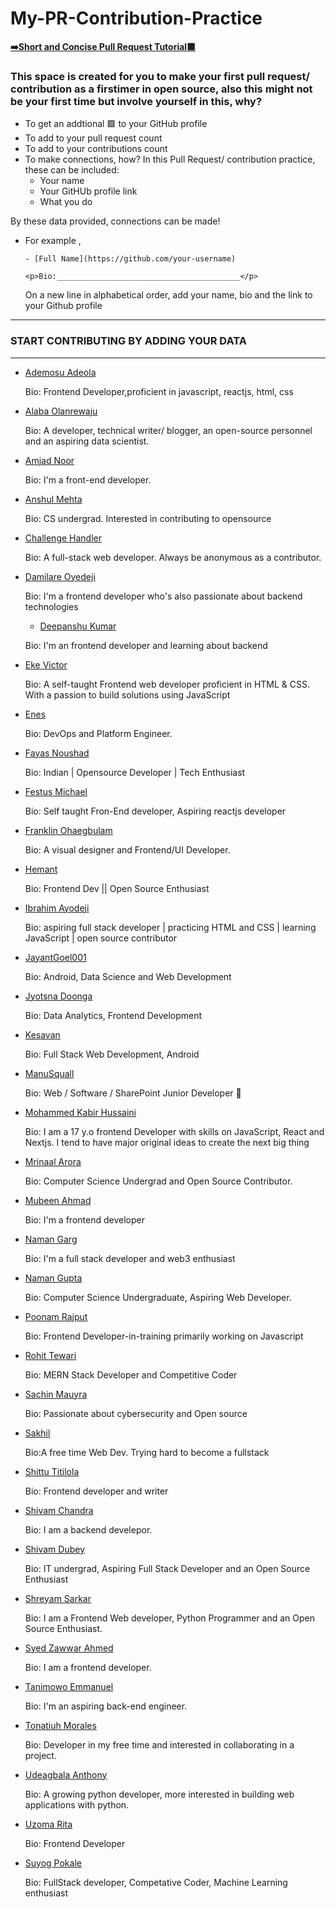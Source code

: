 # My-PR-Contribution-Practice

[**➡️Short and Concise Pull Request Tutorial🟩**](https://github.com/chryz-hub/opensource-4-everyone#simple-guide-to-making-a-pull-request-or-contribution)

### This space is created for you to make your first pull request/ contribution as a firstimer in open source, also this might not be your first time but involve yourself in this, why?

- To get an addtional 🟩 to your GitHub profile
- To add to your pull request count
- To add to your contributions count
- To make connections, how?
  In this Pull Request/ contribution practice, these can be included:
  - Your name
  - Your GitHUb profile link
  - What you do

By these data provided, connections can be made!

- For example ,

  `- [Full Name](https://github.com/your-username)`

  `<p>Bio:_________________________________________</p>`

  On a new line in alphabetical order, add your name, bio and the link to your Github profile

---

### START CONTRIBUTING BY ADDING YOUR DATA

---

- [Ademosu Adeola](https://github.com/Adecodess)
  <p>Bio: Frontend Developer,proficient in javascript, reactjs, html, css  </p>

- [Alaba Olanrewaju](https://github.com/chryzcodez)
  <p>Bio: A developer, technical writer/ blogger, an open-source personnel and an aspiring data scientist. </p>

- [Amjad Noor](https://github.com/AmjadNoor)
  <p>Bio: I'm a front-end developer. </p>

- [Anshul Mehta](https://github.com/Anshul7sp1)
  <p>Bio: CS undergrad. Interested in contributing to opensource</p>
  
- [Challenge Handler](https://github.com/challengehandler)
  <p>Bio: A full-stack web developer. Always be anonymous as a contributor.</p>

- [Damilare Oyedeji](https://github.com/fuglydami)
  <p>Bio: I'm a frontend developer who's also passionate about backend technologies </p>

  - [Deepanshu Kumar](https://github.com/deepanshu1334)
  <p>Bio: I'm an  frontend developer and learning about backend </p>

- [Eke Victor](https://github.com/Evavic44)
  <p>Bio: A self-taught Frontend web developer proficient in HTML & CSS. With a passion to build solutions using JavaScript</p>

- [Enes](https://github.com/devenes)
  <p>Bio: DevOps and Platform Engineer. </p>
- [Fayas Noushad](https://github.com/FayasNoushad)
  <p>Bio: Indian | Opensource Developer | Tech Enthusiast</p>
- [Festus Michael](https://github.com/MichaelFestus)
  <p>Bio: Self taught Fron-End developer, Aspiring reactjs developer</p>

- [Franklin Ohaegbulam](https://github.com/frankiefab100)
  <p>Bio: A visual designer and Frontend/UI Developer. </p>
- [Hemant](https://github.com/hemantwasthere)
  <p>Bio: Frontend Dev || Open Source Enthusiast </p>

- [Ibrahim Ayodeji](https://github.com/hackEibrahim)
  <p>Bio: aspiring full stack developer | practicing HTML and CSS | learning JavaScript | open source contributor </p>

- [JayantGoel001](https://github.com/JayantGoel001)
  <p>Bio: Android, Data Science and Web Development</p>
- [Jyotsna Doonga](https://github.com/jyotsnad246)
  <p>Bio: Data Analytics, Frontend Development</p>

- [Kesavan](https://github.com/kesavan-hex)
  <p>Bio: Full Stack Web Development, Android</p>
- [ManuSquall](https://github.com/ManuSquall)
  <p>Bio: Web / Software / SharePoint Junior Developer 🙂 </p>
- [Mohammed Kabir Hussaini](https://github.com/lekandev)
  <p>Bio: I am a 17 y.o frontend Developer with skills on JavaScript, React and Nextjs. I tend to have major original ideas to create the next big thing</p>
- [Mrinaal Arora](https://github.com/aroramrinaal)
  <p>Bio: Computer Science Undergrad and Open Source Contributor.</p>

- [Mubeen Ahmad](https://github.com/MubeenAhmad571)
  <p>Bio: I'm a frontend developer</p>

- [Naman Garg](https://github.com/naman-ng)
  <p>Bio: I'm a full stack developer and web3 enthusiast</p>
- [Naman Gupta](https://github.com/namangupta1399)
  <p>Bio: Computer Science Undergraduate, Aspiring Web Developer.</p>

- [Poonam Rajput](https://github.com/Poonam-raj)
  <p>Bio: Frontend Developer-in-training primarily working on Javascript </p>

- [Rohit Tewari](https://github.com/rtewari056)
  <p>Bio: MERN Stack Developer and Competitive Coder</p>

- [Sachin Mauyra](https://github.com/slayer321)
  <p>Bio: Passionate about cybersecurity and Open source </p>

- [Sakhil](https://github.com/Sakhil2014)
  <p>Bio:A free time Web Dev. Trying hard to become a fullstack</p>

- [Shittu Titilola](https://github.com/lhorla)
  <p>Bio: Frontend developer and writer</p>

- [Shivam Chandra](https://github.com/magicBeans23)
  <p>Bio: I am a backend develepor. </p>
- [Shivam Dubey](https://github.com/WebShivam)

  <p>Bio: IT undergrad, Aspiring Full Stack Developer and an Open Source Enthusiast</p>

- [Shreyam Sarkar](https://github.com/darkhorse-2000)

  <p>Bio: I am a Frontend Web developer, Python Programmer and an Open Source Enthusiast.</p>

- [Syed Zawwar Ahmed](https://github.com/SyedZawwarAhmed)
  <p>Bio: I am a frontend developer.</p>
- [Tanimowo Emmanuel](https://github.com/mannuel25)
  <p>Bio: I'm an aspiring back-end engineer. </p>

- [Tonatiuh Morales](https://github.com/blackc0mb)
  <p>Bio: Developer in my free time and interested in collaborating in a project. </p>

- [Udeagbala Anthony](https://github.com/izudada)
  <p>Bio: A growing python developer, more interested in building web applications with python. </p>

- [Uzoma Rita](https://github.com/i-am-rita)
  <p>Bio: Frontend Developer</p>
- [Suyog Pokale](https://github.com/ErSuyog16)
  <p>Bio: FullStack developer, Competative Coder, Machine Learning enthusiast</p>
